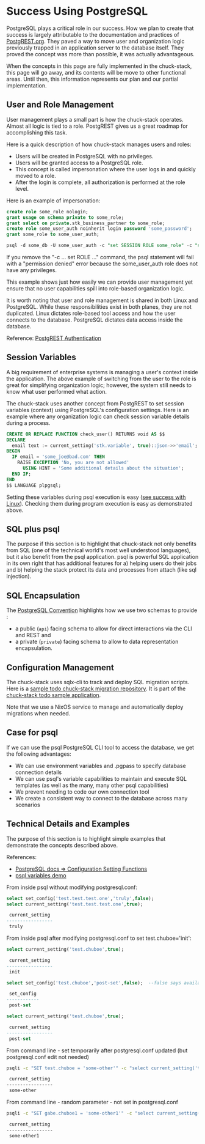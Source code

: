 # Success Using PostgreSQL

PostgreSQL plays a critical role in our success. How we plan to create that success is largely attributable to the documentation and practices of [PostgREST.org](./tool-postgrest.md). They paved a way to move user and organization logic previously trapped in an application server to the database itself. They proved the concept was more than possible, it was actually advantageous. 

When the concepts in this page are fully implemented in the chuck-stack, this page will go away, and its contents will be move to other functional areas. Until then, this information represents our plan and our partial implementation.

## User and Role Management

User management plays a small part is how the chuck-stack operates. Almost all logic is tied to a role. PostgREST gives us a great roadmap for accomplishing this task.

Here is a quick description of how chuck-stack manages users and roles:

- Users will be created in PostgreSQL with no privileges. 
- Users will be granted access to a PostgreSQL role.
- This concept is called impersonation where the user logs in and quickly moved to a role.
- After the login is complete, all authorization is performed at the role level.

Here is an example of impersonation:
```sql
create role some_role nologin;
grant usage on schema private to some_role;
grant select on private.stk_business_partner to some_role;
create role some_user_auth noinherit login password 'some_password';
grant some_role to some_user_auth;

psql -d some_db -U some_user_auth -c "set SESSION ROLE some_role" -c "select * from adempiere.c_bpartner limit 1"
```

If you remove the "-c ... set ROLE ..." command, the psql statement will fail with a "permission denied" error because the some_user_auth role does not have any privileges.

This example shows just how easily we can provide user management yet ensure that no user capabilities spill into role-based organization logic.

<!-- the following is duplicated in multiple places including success-postgresql -->
It is worth noting that user and role management is shared in both Linux and PostgreSQL. While these responsibilities exist in both planes, they are not duplicated. Linux dictates role-based tool access and how the user connects to the database. PostgreSQL dictates data access inside the database.

Reference: [PostgREST Authentication](https://docs.postgrest.org/en/v12/references/auth.html)

## Session Variables

A big requirement of enterprise systems is managing a user's context inside the application. The above example of switching from the user to the role is great for simplifying organization logic; however, the system still needs to know what user performed what action.

The chuck-stack uses another concept from PostgREST to set session variables (context) using PostgreSQL's configuration settings. Here is an example where any organization logic can check session variable details during a process.

```sql
CREATE OR REPLACE FUNCTION check_user() RETURNS void AS $$
DECLARE
  email text := current_setting('stk.variable', true)::json->>'email';
BEGIN
  IF email = 'some_joe@bad.com' THEN
    RAISE EXCEPTION 'No, you are not allowed'
      USING HINT = 'Some additional details about the situation';
  END IF;
END
$$ LANGUAGE plpgsql;
```

Setting these variables during psql execution is easy ([see success with Linux](./success-linux.md)). Checking them during program execution is easy as demonstrated above.

## SQL plus psql

The purpose if this section is to highlight that chuck-stack not only benefits from SQL (one of the technical world's most well understood languages), but it also benefit from the psql application. psql is powerful SQL application in its own right that has additional features for a) helping users do their jobs and b) helping the stack protect its data and processes from attach (like sql injection).

## SQL Encapsulation

The [PostgreSQL Convention](./postgres-conventions.md#schema) highlights how we use two schemas to provide :

- a public (`api`) facing schema to allow for direct interactions via the CLI and REST and
- a private (`private`) facing schema to allow to data representation encapsulation. 

## Configuration Management

The chuck-stack uses sqlx-cli to track and deploy SQL migration scripts. Here is a [sample todo chuck-stack migration repository](https://github.com/chuckstack/stk-app-sql/tree/main). It is part of the [chuck-stack todo sample application](https://github.com/chuckstack/chuck-stack-nix/blob/main/nixos/stk-todo-app.nix).

Note that we use a NixOS service to manage and automatically deploy migrations when needed.

## Case for psql

If we can use the psql PostgreSQL CLI tool to access the database, we get the following advantages:

- We can use environment variables and .pgpass to specify database connection details
- We can use psql's variable capabilities to maintain and execute SQL templates (as well as the many, many other psql capabilities)
- We prevent needing to code our own connection tool
- We create a consistent way to connect to the database across many scenarios

## Technical Details and Examples

The purpose of this section is to highlight simple examples that demonstrate the concepts described above.

References:

- [PostgreSQL docs => Configuration Setting Functions](https://www.postgresql.org/docs/current/functions-admin.html#FUNCTIONS-ADMIN-SET)
- [psql variables demo](https://www.depesz.com/2023/05/28/variables-in-psql-how-to-use-them/)

From inside psql without modifying postgresql.conf:

```sql
select set_config('test.test.test.one','truly',false);
select current_setting('test.test.test.one',true);

 current_setting
-----------------
 truly
```
From inside psql after modifying postgresql.conf to set test.chuboe='init':

```sql
select current_setting('test.chuboe',true);

 current_setting
-----------------
 init
```

```sql
select set_config('test.chuboe','post-set',false);  --false says available outside of trx but only in session  --true says only in trx

 set_config
------------
 post-set
```

```sql
select current_setting('test.chuboe',true);

 current_setting
-----------------
 post-set
```

From command line - set temporarily after postgresql.conf updated (but postgresql.conf edit not needed)

```bash
psqli -c "SET test.chuboe = 'some-other'" -c "select current_setting('test.chuboe',true)"

 current_setting
-----------------
 some-other
```

From command line - random parameter - not set in postgresql.conf

```bash
psqli -c "SET gabe.chuboe1 = 'some-other1'" -c "select current_setting('gabe.chuboe1',true)"

 current_setting
-----------------
 some-other1
```
